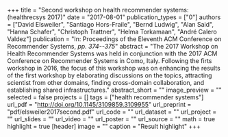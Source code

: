 +++
title = "Second workshop on health recommender systems:(healthrecsys 2017)"
date = "2017-08-01"
publication_types = ["0"]
authors = ["David Elsweiler", "Santiago Hors-Fraile", "Bernd Ludwig", "Alan Said", "Hanna Schafer", "Christoph Trattner", "Helma Torkamaan", "André Calero Valdez"]
publication = "In: Proceedings of the Eleventh ACM Conference on Recommender Systems, _pp. 374--375_"
abstract = "The 2017 Workshop on Health Recommender Systems was held in conjunction with the 2017 ACM Conference on Recommender Systems in Como, Italy. Following the firts workshop in 2016, the focus of this workshop was on enhancing the results of the first workshop by elaborating discussions on the topics, attracting scientist from other domains, finding cross-domain collaboration, and establishing shared infrastructures."
abstract_short = ""
image_preview = ""
selected = false
projects = []
tags = ["health recommender systems"]
url_pdf = "http://doi.org/10.1145/3109859.3109955"
url_preprint = "pdf/elsweiler2017second.pdf"
url_code = ""
url_dataset = ""
url_project = ""
url_slides = ""
url_video = ""
url_poster = ""
url_source = ""
math = true
highlight = true
[header]
image = ""
caption = "Result highlight"
+++
